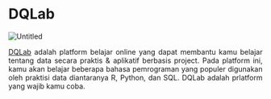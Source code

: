 # DQLab
  ![Untitled](https://github.com/nafidanurhidayati/DQLab/assets/144576202/ecc6178c-c128-48b5-b20b-ceee250d3862)
<p align="justify">
  <a href="https://academy.dqlab.id/main/module">DQLab</a> adalah platform belajar online yang dapat membantu kamu belajar tentang data secara praktis & aplikatif berbasis project. Pada platform ini, kamu akan belajar beberapa bahasa pemrograman yang populer digunakan oleh praktisi data diantaranya R, Python, dan SQL. DQLab adalah prlatform yang wajib kamu coba.
</p>

